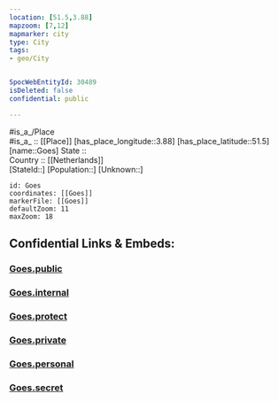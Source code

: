 ```yaml
---
location: [51.5,3.88] 
mapzoom: [7,12] 
mapmarker: city 
type: City
tags:
- geo/City


SpocWebEntityId: 30489
isDeleted: false
confidential: public

---
```

#is_a_/Place  
#is_a_ :: [[Place]] 
[has_place_longitude::3.88] 
[has_place_latitude::51.5] 
[name::Goes] 
State ::  
Country :: [[Netherlands]]  
[StateId::] 
[Population::] 
[Unknown::] 


```leaflet
id: Goes
coordinates: [[Goes]] 
markerFile: [[Goes]] 
defaultZoom: 11 
maxZoom: 18
```


## Confidential Links & Embeds: 

### [Goes.public](/_public/\Earth\Continent\Europe\Europe~West\Netherlands\Provinces~Netherlands\Zeeland\CityGoes.public.md) 

### [Goes.internal](/_internal/\Earth\Continent\Europe\Europe~West\Netherlands\Provinces~Netherlands\Zeeland\CityGoes.internal.md) 

### [Goes.protect](/_protect/\Earth\Continent\Europe\Europe~West\Netherlands\Provinces~Netherlands\Zeeland\CityGoes.protect.md) 

### [Goes.private](/_private/\Earth\Continent\Europe\Europe~West\Netherlands\Provinces~Netherlands\Zeeland\CityGoes.private.md) 

### [Goes.personal](/_personal/\Earth\Continent\Europe\Europe~West\Netherlands\Provinces~Netherlands\Zeeland\CityGoes.personal.md) 

### [Goes.secret](/_secret/\Earth\Continent\Europe\Europe~West\Netherlands\Provinces~Netherlands\Zeeland\CityGoes.secret.md)

